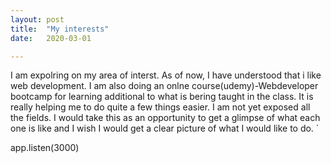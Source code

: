 ```yaml
---
layout: post
title:  "My interests"
date:   2020-03-01

---
```

I am expolring on my area of interst. As of now, I have understood that i like web development. I am also doing an onlne course(udemy)-Webdeveloper bootcamp for learning additional to what is bering taught in the class. It is really helping me to do quite a few things easier. I am not yet exposed all the fields. I would take this as an opportunity to get a glimpse of what each one is like and I wish I would get a clear picture of what I would like to do. 
`

app.listen(3000)
```

